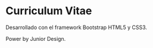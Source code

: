 # Curriculum Vitae 

Desarrollado con el framework Bootstrap HTML5 y CSS3.

Power by Junior Design.
